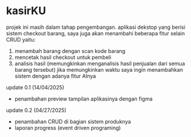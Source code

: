 # kasirKU
projek ini masih dalam tahap pengembangan. aplikasi dekstop yang berisi sistem checkout barang, saya juga akan menambahi beberapa fitur selain CRUD yaitu:
1. menambah barang dengan scan kode barang
2. mencetak hasil checkout untuk pembeli
3. analisis hasil (memungkinkan menganalisis hasil penjualan dari semua barang tersebut)
jika memungkinkan waktu saya ingin menambahkan sistem dengan adanya fitur AInya 

update 0.1 (14/04/2025)
- penambahan preview tampilan aplikasinya dengan figma

update 0.2 (04/27/2025)
- penambahan CRUD di bagian sistem produknya
- laporan progress (event driven programing)
